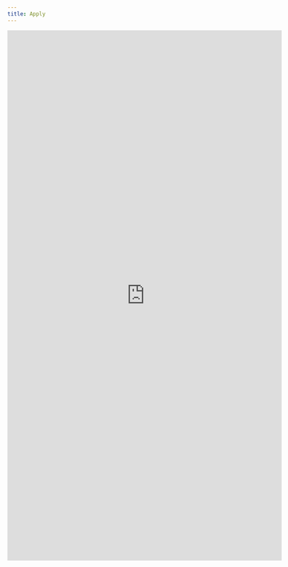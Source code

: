 ```yaml
---
title: Apply
---
```


<iframe src="https://docs.google.com/spreadsheet/embeddedform?formkey=dGZpNzIwZUtjZXIzclotVlpyNEhIM0E6MQ" width="620" height="1200" frameborder="0" marginheight="0" marginwidth="0">
Loading...</iframe>
